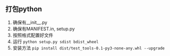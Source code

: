 ## 打包python

1. 确保有__init__.py
2. 确保有MANIFEST.in, setup.py
3. 按照格式配置好文件
4. 运行 ```python setup.py sdist bdist_wheel```
5. 安装方法 ```pip install dist/test_tools-0.1-py3-none-any.whl --upgrade```
